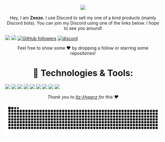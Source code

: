 <p align="center">
<img src="https://readme-typing-svg.herokuapp.com?font=roboto&color=%23F7C51D&size=18&vCenter=true&height=16&lines=👋+Hey+there,+I'm+Zeeze...+I+code.">
</p>

<p align="center">
Hey, I am <b>Zeeze.</b> I use Discord to sell my one of a kind products (mainly Discord bots). You can join my Discord using one of the links below. I hope to see you around!
</p>

![](https://hit.yhype.me/github/profile?user_id=179350283)
![](https://komarev.com/ghpvc/?username=14zeeze&label=Views&color=lightgrey)
[![GitHub followers](https://img.shields.io/github/followers/14zeeze?label=Follow&style=social)](https://github.com/14zeeze)
[![discord](https://img.shields.io/badge/Join_Discord-5865F2.svg?&style=flat-square&logo=discord&logoColor=white&link=htttps://discord.gg/5kCZjjEGrU)](htttps://discord.gg/5kCZjjEGrU)

<p align="center">
Feel free to show some ❤️ by dropping a follow or starring some repositories!
</p>

<h1 align="center"> 🔧 Technologies & Tools: </h1>

![](https://img.shields.io/badge/OS-Ubuntu-informational?style=flat&logo=ubuntu&logoColor=white&color=9B9B9B)
![](https://img.shields.io/badge/Editor-VS_Code-informational?style=flat&logo=vscode&logoColor=white&color=9B9B9B)
![](https://img.shields.io/badge/Code-JavaScript-informational?style=flat&logo=javascript&logoColor=white&color=9B9B9B)
![](https://img.shields.io/badge/Code-Node.JS-nformational?style=flat&logo=nodedotjs&logoColor=white&color=9B9B9B)
![](https://img.shields.io/badge/Code-HTML%20&%20CSS-informational?style=flat&logo=HTML5&logoColor=white&color=9B9B9B)
![](https://img.shields.io/badge/Tools-MySQL-informational?style=flat&logo=mysql&logoColor=white&color=9B9B9B)
![](https://img.shields.io/badge/Tools-NPM-informational?style=flat&logo=npm&logoColor=white&color=9B9B9B)
![](https://img.shields.io/badge/Tools-Spotify-informational?style=flat&logo=spotify&logoColor=white&color=9B9B9B)
![](https://img.shields.io/badge/Tools-GitHub-informational?style=flat&logo=github&logoColor=white&color=9B9B9B)

<p align="center">
<i>Thank you to <a href="https://github.com/Itz-Hyperz">Itz-Hyperz</a> for this ❤️</i>
</p>

<p align="center">
<img src="https://github.com/VishwaGauravIn/VishwaGauravIn/blob/output/github-contribution-grid-snake.svg">
</p>
